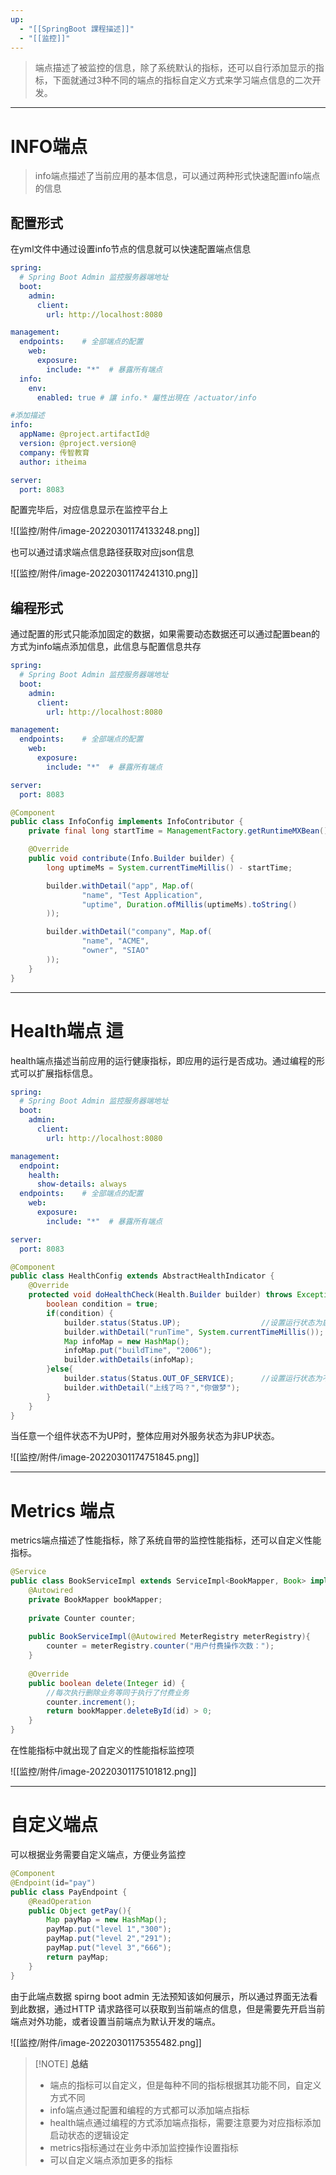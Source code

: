 ```yaml
---
up:
  - "[[SpringBoot 課程描述]]"
  - "[[监控]]"
---
```

> 端点描述了被监控的信息，除了系统默认的指标，还可以自行添加显示的指标，下面就通过3种不同的端点的指标自定义方式来学习端点信息的二次开发。

---

# **INFO端点**

> info端点描述了当前应用的基本信息，可以通过两种形式快速配置info端点的信息

## 配置形式

在yml文件中通过设置info节点的信息就可以快速配置端点信息

```yaml
spring:
  # Spring Boot Admin 监控服务器端地址
  boot:
    admin:
      client:
        url: http://localhost:8080

management:
  endpoints:    # 全部端点的配置
    web:
      exposure:
        include: "*"  # 暴露所有端点
  info:
    env:
      enabled: true # 讓 info.* 屬性出現在 /actuator/info

#添加描述
info:
  appName: @project.artifactId@
  version: @project.version@
  company: 传智教育
  author: itheima

server:
  port: 8083
```

  配置完毕后，对应信息显示在监控平台上

![[监控/附件/image-20220301174133248.png]]

  也可以通过请求端点信息路径获取对应json信息

![[监控/附件/image-20220301174241310.png]]

## 编程形式

  通过配置的形式只能添加固定的数据，如果需要动态数据还可以通过配置bean的方式为info端点添加信息，此信息与配置信息共存

```yml
spring:
  # Spring Boot Admin 监控服务器端地址
  boot:
    admin:
      client:
        url: http://localhost:8080

management:
  endpoints:    # 全部端点的配置
    web:
      exposure:
        include: "*"  # 暴露所有端点

server:
  port: 8083
```

```JAVA
@Component
public class InfoConfig implements InfoContributor {
    private final long startTime = ManagementFactory.getRuntimeMXBean().getStartTime();

    @Override
    public void contribute(Info.Builder builder) {
        long uptimeMs = System.currentTimeMillis() - startTime;

        builder.withDetail("app", Map.of(
                "name", "Test Application",
                "uptime", Duration.ofMillis(uptimeMs).toString()
        ));

        builder.withDetail("company", Map.of(
                "name", "ACME",
                "owner", "SIAO"
        ));
    }
}
```

---
# **Health端点** 這

​health端点描述当前应用的运行健康指标，即应用的运行是否成功。通过编程的形式可以扩展指标信息。

```yml
spring:
  # Spring Boot Admin 监控服务器端地址
  boot:
    admin:
      client:
        url: http://localhost:8080

management:
  endpoint:
    health:
      show-details: always
  endpoints:    # 全部端点的配置
    web:
      exposure:
        include: "*"  # 暴露所有端点

server:
  port: 8083
```

```JAVA
@Component
public class HealthConfig extends AbstractHealthIndicator {
    @Override
    protected void doHealthCheck(Health.Builder builder) throws Exception {
        boolean condition = true;
        if(condition) {
            builder.status(Status.UP);					//设置运行状态为启动状态
            builder.withDetail("runTime", System.currentTimeMillis());
            Map infoMap = new HashMap();
            infoMap.put("buildTime", "2006");
            builder.withDetails(infoMap);
        }else{
            builder.status(Status.OUT_OF_SERVICE);		//设置运行状态为不在服务状态
            builder.withDetail("上线了吗？","你做梦");
        }
    }
}
```

​当任意一个组件状态不为UP时，整体应用对外服务状态为非UP状态。

![[监控/附件/image-20220301174751845.png]]

---
# **Metrics 端点**

​metrics端点描述了性能指标，除了系统自带的监控性能指标，还可以自定义性能指标。

```JAVA
@Service  
public class BookServiceImpl extends ServiceImpl<BookMapper, Book> implements IBookService {  
    @Autowired  
    private BookMapper bookMapper;  
  
    private Counter counter;  
  
    public BookServiceImpl(@Autowired MeterRegistry meterRegistry){  
        counter = meterRegistry.counter("用户付费操作次数：");  
    }  
  
    @Override  
    public boolean delete(Integer id) {  
        //每次执行删除业务等同于执行了付费业务  
        counter.increment();  
        return bookMapper.deleteById(id) > 0;  
    }  
}
```

​在性能指标中就出现了自定义的性能指标监控项

![[监控/附件/image-20220301175101812.png]]

---
# **自定义端点**

​可以根据业务需要自定义端点，方便业务监控

```JAVA
@Component  
@Endpoint(id="pay")  
public class PayEndpoint {  
    @ReadOperation  
    public Object getPay(){  
        Map payMap = new HashMap();  
        payMap.put("level 1","300");  
        payMap.put("level 2","291");  
        payMap.put("level 3","666");  
        return payMap;  
    }  
}
```

​由于此端点数据 spirng boot admin 无法预知该如何展示，所以通过界面无法看到此数据，通过HTTP 请求路径可以获取到当前端点的信息，但是需要先开启当前端点对外功能，或者设置当前端点为默认开发的端点。

![[监控/附件/image-20220301175355482.png]]

> [!NOTE] **总结**
> 
> - 端点的指标可以自定义，但是每种不同的指标根据其功能不同，自定义方式不同
> - info端点通过配置和编程的方式都可以添加端点指标
> - health端点通过编程的方式添加端点指标，需要注意要为对应指标添加启动状态的逻辑设定
> - metrics指标通过在业务中添加监控操作设置指标
> - 可以自定义端点添加更多的指标
